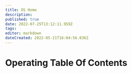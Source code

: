 ```yaml
---
title: OS Home
description: 
published: true
date: 2022-07-25T13:12:11.959Z
tags: 
editor: markdown
dateCreated: 2022-05-21T16:04:56.036Z
---
```


# Operating Table Of Contents
